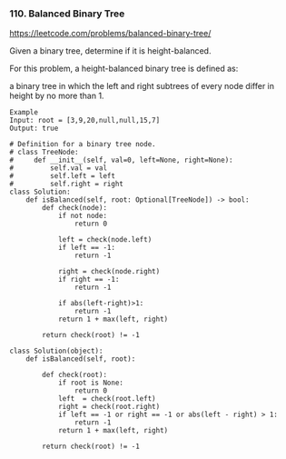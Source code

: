 ### 110. Balanced Binary Tree

https://leetcode.com/problems/balanced-binary-tree/

Given a binary tree, determine if it is height-balanced.

For this problem, a height-balanced binary tree is defined as:

a binary tree in which the left and right subtrees of every node differ in height by no more than 1.

```
Example 
Input: root = [3,9,20,null,null,15,7]
Output: true
```

```
# Definition for a binary tree node.
# class TreeNode:
#     def __init__(self, val=0, left=None, right=None):
#         self.val = val
#         self.left = left
#         self.right = right
class Solution:
    def isBalanced(self, root: Optional[TreeNode]) -> bool:
        def check(node):
            if not node:
                return 0
            
            left = check(node.left)
            if left == -1:
                return -1
            
            right = check(node.right)
            if right == -1:
                return -1
            
            if abs(left-right)>1:
                return -1
            return 1 + max(left, right)
        
        return check(root) != -1 
```        

```
class Solution(object):
    def isBalanced(self, root):
            
        def check(root):
            if root is None:
                return 0
            left  = check(root.left)
            right = check(root.right)
            if left == -1 or right == -1 or abs(left - right) > 1:
                return -1
            return 1 + max(left, right)
            
        return check(root) != -1
```        
